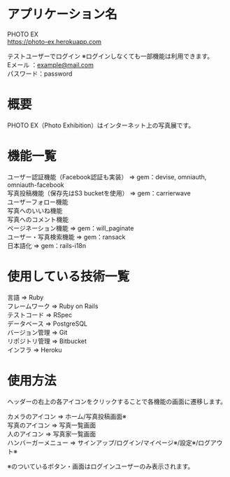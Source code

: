 # アプリケーション名  
PHOTO EX  
<https://photo-ex.herokuapp.com>  
  
テストユーザーでログイン ※ログインしなくても一部機能は利用できます。  
Eメール   ：example@mail.com  
パスワード：password  
  
# 概要  
PHOTO EX（Photo Exhibition）はインターネット上の写真展です。  
  
# 機能一覧  
ユーザー認証機能（Facebook認証も実装） => gem：devise, omniauth, omniauth-facebook  
写真投稿機能（保存先はS3 bucketを使用） => gem：carrierwave  
ユーザーフォロー機能  
写真へのいいね機能  
写真へのコメント機能  
ページネーション機能 => gem：will_paginate  
ユーザー・写真検索機能 => gem：ransack  
日本語化 => gem：rails-i18n
  
# 使用している技術一覧  
言語 => Ruby  
フレームワーク => Ruby on Rails  
テストコード => RSpec  
データベース => PostgreSQL  
バージョン管理 => Git  
リポジトリ管理 => Bitbucket  
インフラ => Heroku

# 使用方法  
ヘッダーの右上の各アイコンをクリックすることで各機能の画面に遷移します。  

カメラのアイコン => ホーム/写真投稿画面※  
写真のアイコン => 写真一覧画面  
人のアイコン => 写真家一覧画面  
ハンバーガーメニュー => サインアップ/ログイン/マイページ※/設定※/ログアウト※  
  
※のついているボタン・画面はログインユーザーのみ表示されます。
